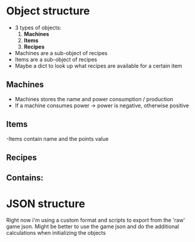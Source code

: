 # Object structure
- 3 types of objects:
    1. **Machines**
    2. **Items**
    3. **Recipes**
- Machines are a sub-object of recipes
- Items are a sub-object of recipes
- Maybe a dict to look up what recipes are available for a certain item
## Machines
- Machines stores the name and power consumption / production
- If a machine consumes power -> power is negative, otherwise positive

## Items 
-Items contain name and the points value

## Recipes 
Contains:
- 
# JSON structure
Right now i'm using a custom format and scripts to export from the 'raw' game json. Might be better to use the game json and do the additional calculations when initializing the objects
